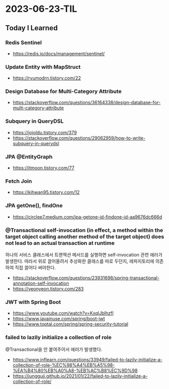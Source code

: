 # 2023-06-23-TIL

## Today I Learned

### Redis Sentinel

- https://redis.io/docs/management/sentinel/

### Update Entity with MapStruct

- https://ryumodrn.tistory.com/22

### Design Database for Multi-Category Attribute

- https://stackoverflow.com/questions/36164338/design-database-for-multi-category-attribute

### Subquery in QueryDSL

- https://jojoldu.tistory.com/379
- https://stackoverflow.com/questions/29062959/how-to-write-subquery-in-querydsl

### JPA @EntityGraph

- https://itmoon.tistory.com/77

### Fetch Join

- https://kihwan95.tistory.com/12

### JPA getOne(), findOne

- https://circlee7.medium.com/jpa-getone-id-findone-id-aa9676dc666d

### @Transactional self-invocation (in effect, a method within the target object calling another method of the target object) does not lead to an actual transaction at runtime

하나의 서비스 클래스에서 트랜잭션 메서드를 실행하면 self-invocation 관련 에러가 발생한다. 따라서 위로 끌어올려서 추상화한 클래스를 따로 두던지, 레파지토리에 의존하여 직접 끌어다 써야한다.

- https://stackoverflow.com/questions/23931698/spring-transactional-annotation-self-invocation
- https://yeonyeon.tistory.com/283

### JWT with Spring Boot

- https://www.youtube.com/watch?v=KxqlJblhzfI
- https://www.javainuse.com/spring/boot-jwt
- https://www.toptal.com/spring/spring-security-tutorial

### failed to lazily initialize a collection of role

@Transactional을 안 붙여주어서 에러가 발생했다.

- https://www.inflearn.com/questions/33949/failed-to-lazily-initialize-a-collection-of-role-%EC%98%A4%EB%A5%98-%EA%B4%80%EB%A0%A8-%EB%AC%B8%EC%9D%98
- https://jungguji.github.io/2021/01/22/failed-to-lazily-initialize-a-collection-of-role/